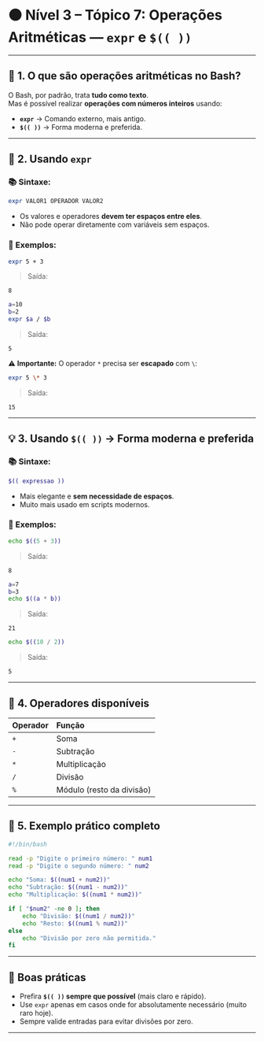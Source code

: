 
# 🟠 Nível 3 – Tópico 7: Operações Aritméticas — `expr` e `$(( ))`

---

## 📖 1. O que são operações aritméticas no Bash?

O Bash, por padrão, trata **tudo como texto**.  
Mas é possível realizar **operações com números inteiros** usando:

- **`expr`** → Comando externo, mais antigo.
- **`$(( ))`** → Forma moderna e preferida.

---

## 📌 2. Usando `expr`

### 📚 Sintaxe:

```bash
expr VALOR1 OPERADOR VALOR2
```

- Os valores e operadores **devem ter espaços entre eles**.
- Não pode operar diretamente com variáveis sem espaços.

### 📌 Exemplos:

```bash
expr 5 + 3
```

> Saída:
```
8
```

```bash
a=10
b=2
expr $a / $b
```

> Saída:
```
5
```

⚠️ **Importante:** O operador `*` precisa ser **escapado** com `\`:

```bash
expr 5 \* 3
```

> Saída:
```
15
```

---

## 💡 3. Usando `$(( ))` → Forma moderna e preferida

### 📚 Sintaxe:

```bash
$(( expressao ))
```

- Mais elegante e **sem necessidade de espaços**.
- Muito mais usado em scripts modernos.

### 📌 Exemplos:

```bash
echo $((5 + 3))
```

> Saída:
```
8
```

```bash
a=7
b=3
echo $((a * b))
```

> Saída:
```
21
```

```bash
echo $((10 / 2))
```

> Saída:
```
5
```

---

## 🔢 4. Operadores disponíveis

| Operador | Função |
|:---|:---|
| `+` | Soma |
| `-` | Subtração |
| `*` | Multiplicação |
| `/` | Divisão |
| `%` | Módulo (resto da divisão) |

---

## 🚀 5. Exemplo prático completo

```bash
#!/bin/bash

read -p "Digite o primeiro número: " num1
read -p "Digite o segundo número: " num2

echo "Soma: $((num1 + num2))"
echo "Subtração: $((num1 - num2))"
echo "Multiplicação: $((num1 * num2))"

if [ "$num2" -ne 0 ]; then
    echo "Divisão: $((num1 / num2))"
    echo "Resto: $((num1 % num2))"
else
    echo "Divisão por zero não permitida."
fi
```

---

## 🎯 Boas práticas

- Prefira **`$(( ))` sempre que possível** (mais claro e rápido).
- Use `expr` apenas em casos onde for absolutamente necessário (muito raro hoje).
- Sempre valide entradas para evitar divisões por zero.

---
